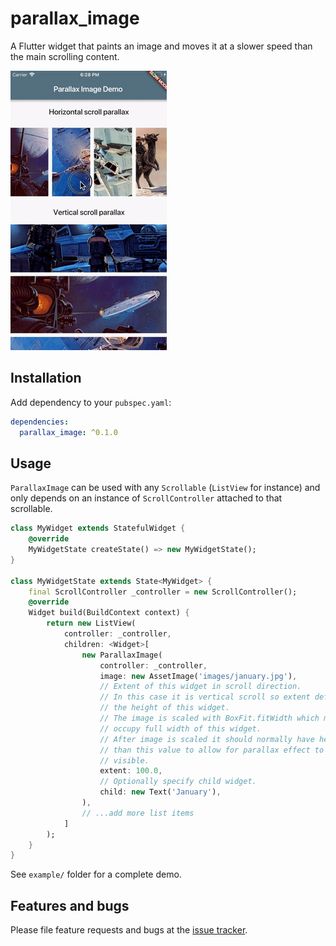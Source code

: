 # parallax_image

A Flutter widget that paints an image and moves it at a slower speed than the main scrolling content.

![demo.gif](demo.gif)

## Installation

Add dependency to your `pubspec.yaml`:

```yaml
dependencies:
  parallax_image: ^0.1.0
```

## Usage

`ParallaxImage` can be used with any `Scrollable` (`ListView` for instance)
and only depends on an instance of `ScrollController` attached to that 
scrollable.

```dart
class MyWidget extends StatefulWidget {
    @override
    MyWidgetState createState() => new MyWidgetState();
}

class MyWidgetState extends State<MyWidget> {
    final ScrollController _controller = new ScrollController();
    @override
    Widget build(BuildContext context) {
        return new ListView(
            controller: _controller,
            children: <Widget>[
                new ParallaxImage(
                    controller: _controller,
                    image: new AssetImage('images/january.jpg'),
                    // Extent of this widget in scroll direction.
                    // In this case it is vertical scroll so extent defines
                    // the height of this widget.
                    // The image is scaled with BoxFit.fitWidth which makes it
                    // occupy full width of this widget.
                    // After image is scaled it should normally have height greater 
                    // than this value to allow for parallax effect to be
                    // visible.
                    extent: 100.0,
                    // Optionally specify child widget.
                    child: new Text('January'),
                ),
                // ...add more list items
            ]
        );
    }
}
```

See `example/` folder for a complete demo.

## Features and bugs

Please file feature requests and bugs at the [issue tracker][issue_tracker].

[issue_tracker]: https://github.com/pulyaevskiy/parallax-image/issues
